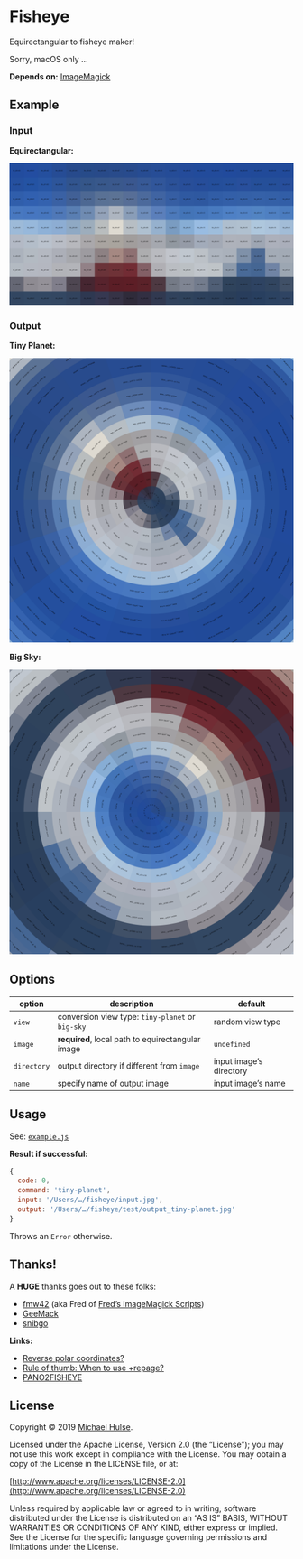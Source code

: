 # Fisheye

Equirectangular to fisheye maker!

Sorry, macOS only …

**Depends on:** [ImageMagick](https://imagemagick.org/)

## Example

### Input

**Equirectangular:**

![](input.jpg)

### Output

**Tiny Planet:**

![](output_tiny-planet.jpg)

**Big Sky:**

![](output_big-sky.jpg)

## Options

option | description | default
--- | --- | ---
`view` | conversion view type: `tiny-planet` or `big-sky` | random view type
`image` | **required**, local path to equirectangular image | `undefined`
`directory` | output directory if different from `image` | input image’s directory
`name` | specify name of output image | input image’s name

## Usage

See: [`example.js`](./test/example.js)

**Result if successful:**

```js
{
  code: 0,
  command: 'tiny-planet',
  input: '/Users/…/fisheye/input.jpg',
  output: '/Users/…/fisheye/test/output_tiny-planet.jpg'
}
```

Throws an `Error` otherwise.

## Thanks!

A **HUGE** thanks goes out to these folks:

- [fmw42](https://imagemagick.org/discourse-server/memberlist.php?mode=viewprofile&u=9098) (aka Fred of [Fred’s ImageMagick Scripts](http://www.fmwconcepts.com/imagemagick/index.php))
- [GeeMack](https://imagemagick.org/discourse-server/memberlist.php?mode=viewprofile&u=31324)
- [snibgo](https://imagemagick.org/discourse-server/memberlist.php?mode=viewprofile&u=16096)

**Links:**

- [Reverse polar coordinates?](https://imagemagick.org/discourse-server/viewtopic.php?t=35817)
- [Rule of thumb: When to use +repage?](https://imagemagick.org/discourse-server/viewtopic.php?t=35826)
- [PANO2FISHEYE](http://www.fmwconcepts.com/imagemagick/pano2fisheye/index.php)

## License

Copyright © 2019 [Michael Hulse](http://mky.io).

Licensed under the Apache License, Version 2.0 (the “License”); you may not use this work except in compliance with the License. You may obtain a copy of the License in the LICENSE file, or at:

[http://www.apache.org/licenses/LICENSE-2.0](http://www.apache.org/licenses/LICENSE-2.0)

Unless required by applicable law or agreed to in writing, software distributed under the License is distributed on an “AS IS” BASIS, WITHOUT WARRANTIES OR CONDITIONS OF ANY KIND, either express or implied. See the License for the specific language governing permissions and limitations under the License.

